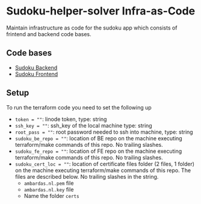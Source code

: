 # Sudoku-helper-solver Infra-as-Code

Maintain infrastructure as code for the sudoku app which consists of frintend and backend code bases.

## Code bases

- [Sudoku Backend](https://github.com/DoctorrDeep/sudoku-helper-solver-backend)
- [Sudoku Frontend](https://github.com/DoctorrDeep/sudoku-helper-solver-frontend)

## Setup

To run the terraform code you need to set the following up
- `token = ""`: linode token, type: string
- `ssh_key = ""`: ssh_key of the local machine type: string
- `root_pass = ""`: root password needed to ssh into machine, type: string
- `sudoku_be_repo = ""`: location of BE repo on the machine executing terraform/make commands of this repo. No trailing slashes.
- `sudoku_fe_repo = ""`: location of FE repo on the machine executing terraform/make commands of this repo. No trailing slashes.
- `sudoku_cert_loc = ""`: location of certificate files folder (2 files, 1 folder) on the machine executing terraform/make commands of this repo. The files are described below. No trailing slashes in the string.
  - `ambardas.nl.pem` file
  - `ambardas.nl.key` file
  - Name the folder `certs`
